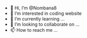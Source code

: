 - 👋 Hi, I’m @Nombana8
- 👀 I’m interested in coding website
- 🌱 I’m currently learning ...
- 💞️ I’m looking to collaborate on ...
- 📫 How to reach me ...

<!---
Nombana8/Nombana8 is a ✨ special ✨ repository because its `README.md` (this file) appears on your GitHub profile.
You can click the Preview link to take a look at your changes.
--->
